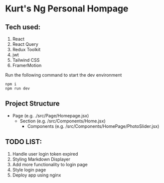 # Kurt's Ng Personal Hompage
## Tech used:
1. React
2. React Query
3. Redux Toolkit
4. jwt
6. Tailwind CSS
7. FramerMotion
   
Run the following command to start the dev environment
```
npm i
npm run dev
```

## Project Structure
+ Page (e.g. ./src/Page/Homepage.jsx)
     + Section (e.g. /src/Components/Home.jsx)
        + Components (e.g. /src/Components/HomePage/PhotoSlider.jsx)

## TODO LIST:
1. Handle user login token expired
2. Styling Markdown Displayer
3. Add more functionality to login page
4. Style login page
5. Deploy app using nginx
